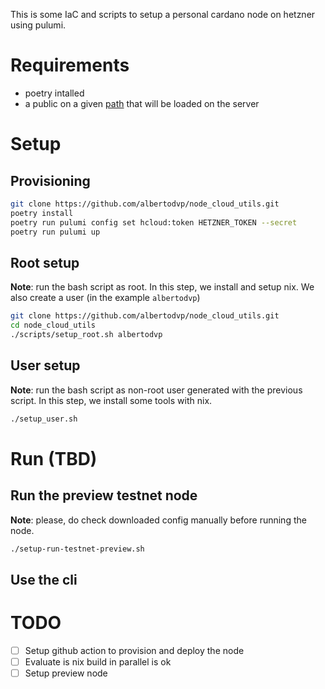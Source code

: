 This is some IaC and scripts to setup a personal cardano node on hetzner using pulumi.
# Requirements
- poetry intalled
- a public on a given [path](./__main__.py#L11) that will be loaded on the server

# Setup
## Provisioning
```bash
git clone https://github.com/albertodvp/node_cloud_utils.git
poetry install
poetry run pulumi config set hcloud:token HETZNER_TOKEN --secret
poetry run pulumi up
```

## Root setup
**Note**: run the bash script as root.
In this step, we install and setup nix. We also create a user (in the example `albertodvp`)
```bash
git clone https://github.com/albertodvp/node_cloud_utils.git
cd node_cloud_utils
./scripts/setup_root.sh albertodvp
```

## User setup
**Note**: run the bash script as non-root user generated with the previous script.
In this step, we install some tools with nix.
```bash
./setup_user.sh
```

# Run (TBD)
## Run the preview testnet node
**Note**: please, do check downloaded config manually before running the node.
```bash
./setup-run-testnet-preview.sh
```

## Use the cli

# TODO
- [ ] Setup github action to provision and deploy the node
- [ ] Evaluate is nix build in parallel is ok
- [ ] Setup preview node
